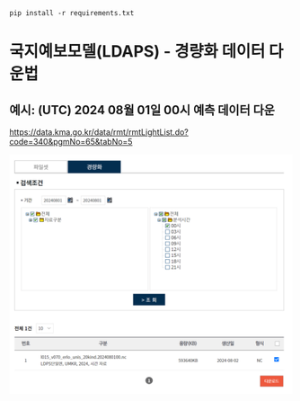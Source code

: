 ```
pip install -r requirements.txt
```
# 국지예보모델(LDAPS) - 경량화 데이터 다운법
## 예시: (UTC) 2024 08월 01일 00시 예측 데이터 다운

https://data.kma.go.kr/data/rmt/rmtLightList.do?code=340&pgmNo=65&tabNo=5

![2024년 08 01 LDAPS 예측 데이터 다운 화면](images/20240801_LDPS.png)
